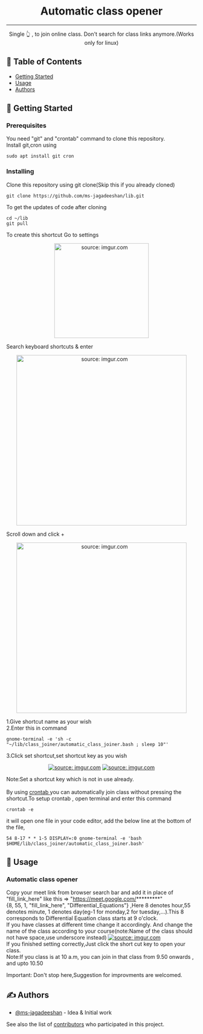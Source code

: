 <h1 align="center">Automatic class opener</h1>


---

<p align="center"> Single 👆 , to join online class. Don't search for class links anymore.(Works only for linux)
    <br> 
</p>

## 📝 Table of Contents
- [Getting Started](#getting_started)
- [Usage](#usage)
- [Authors](#authors)
## 🏁 Getting Started <a name = "getting_started"></a>
### Prerequisites

You need "git" and "crontab" command to clone this repository.<br>
Install git,cron using

```
sudo apt install git cron
```

### Installing

Clone this repository using git clone(Skip this if you already cloned)


```
git clone https://github.com/ms-jagadeeshan/lib.git
```
To get the updates of code after cloning
```
cd ~/lib
git pull
```

To create this shortcut
Go to settings
<p align="center">
<a href="https://imgur.com/V2CRvs4"><img width=250 src="https://i.imgur.com/V2CRvs4.png" title="source: imgur.com" /></a>
</p>
Search keyboard shortcuts & enter
<p align="center">
<a href="https://imgur.com/VjNmtyy"><img width=450px src="https://i.imgur.com/VjNmtyy.png" title="source: imgur.com" /></a>
</p>
Scroll down and click + 
<p align="center">
<a href="https://imgur.com/8rbchgL"><img width=450px src="https://i.imgur.com/8rbchgL.png" title="source: imgur.com" /></a>
</p>
1.Give shortcut name as your wish
<br>2.Enter this in command

```
gnome-terminal -e 'sh -c "~/lib/class_joiner/automatic_class_joiner.bash ; sleep 10"'
```
3.Click set shortcut,set shortcut key as you wish
<br>
<p align="center">
<a href="https://imgur.com/AgaPCG4"><img src="https://i.imgur.com/AgaPCG4.png" title="source: imgur.com" /></a>
<a href="https://imgur.com/cK8lvm8"><img src="https://i.imgur.com/cK8lvm8.png" title="source: imgur.com" /></a>
</p>
Note:Set a shortcut key which is not in use already.
<br><br>
By using <a href="https://www.geeksforgeeks.org/crontab-in-linux-with-examples/">
crontab </a>you can automatically join class without pressing the shortcut.To setup crontab , open terminal and enter this command<br>

```
crontab -e
```
it will open one file in your code editor, add the below line at the bottom of the file,

```
54 8-17 * * 1-5 DISPLAY=:0 gnome-terminal -e 'bash $HOME/lib/class_joiner/automatic_class_joiner.bash'
```
## 🎈 Usage <a name="usage"></a>

### Automatic class opener
Copy your meet link from browser search bar and add it in place of "fill_link_here" like this => "https://meet.google.com/*********"
<br>
{8, 55, 1, "fill_link_here", "Differential_Equations"} ,Here 8 denotes hour,55 denotes minute, 1 denotes day(eg-1 for monday,2 for tuesday,...).This 8 corresponds to Differential Equation class starts at 9 o'clock.<br>
If you have classes at different time change it accordingly. And change the name of the class according to your course(note:Name of the class should not have space,use underscore instead)
<a href="https://imgur.com/QksMXxg"><img src="https://i.imgur.com/QksMXxg.png" title="source: imgur.com" /></a>
<br>
If you finished setting correctly,Just click the short cut key to open your class.
<br>
Note:If you class is at 10 a.m, you can join in that class from 9.50 onwards , and upto 10.50

Important: Don't stop here,Suggestion for improvments are welcomed.


## ✍️ Authors <a name = "authors"></a>

- [@ms-jagadeeshan](https://github.com/ms-jagadeeshan) - Idea & Initial work

See also the list of [contributors](https://github.com/kylelobo/ms-jagadeeshan/contributors) who participated in this project.
